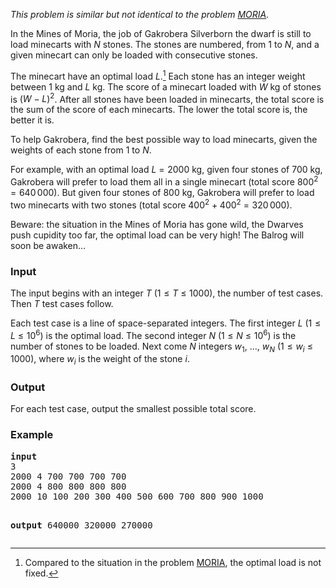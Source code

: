<p><em>This problem is similar but not identical to the problem <a href="../../MORIA">MORIA</a>.</em></p>
<p>In the Mines of Moria, the job of Gakrobera Silverborn the dwarf is still to load minecarts with <span class="math inline"><em>N</em></span> stones. The stones are numbered, from 1 to <span class="math inline"><em>N</em></span>, and a given minecart can only be loaded with consecutive stones.</p>
<p>The minecart have an optimal load <span class="math inline"><em>L</em></span>.<a id="fnref1" class="footnote-ref" href="#fn1"><sup>1</sup></a> Each stone has an integer weight between 1 kg and <span class="math inline"><em>L</em></span> kg. The score of a minecart loaded with <span class="math inline"><em>W</em></span> kg of stones is <span class="math inline">(<em>W</em> − <em>L</em>)<sup>2</sup></span>. After all stones have been loaded in minecarts, the total score is the sum of the score of each minecarts. The lower the total score is, the better it is.</p>
<p>To help Gakrobera, find the best possible way to load minecarts, given the weights of each stone from <span class="math inline">1</span> to <span class="math inline"><em>N</em></span>.</p>
<p>For example, with an optimal load <span class="math inline"><em>L</em> = 2000 kg</span>, given four stones of 700 kg, Gakrobera will prefer to load them all in a single minecart (total score <span class="math inline">800<sup>2</sup> = 640 000</span>). But given four stones of 800 kg, Gakrobera will prefer to load two minecarts with two stones (total score <span class="math inline">400<sup>2</sup> + 400<sup>2</sup> = 320 000</span>).</p>
<p>Beware: the situation in the Mines of Moria has gone wild, the Dwarves push cupidity too far, the optimal load can be very high! The Balrog will soon be awaken…</p>
<h3 id="input">Input</h3>
<p>The input begins with an integer <span class="math inline"><em>T</em></span> (<span class="math inline">1 ≤ <em>T</em> ≤ 1000</span>), the number of test cases. Then <span class="math inline"><em>T</em></span> test cases follow.</p>
<p>Each test case is a line of space-separated integers. The first integer <span class="math inline"><em>L</em></span> (<span class="math inline">1 ≤ <em>L</em> ≤ 10<sup>6</sup></span>) is the optimal load. The second integer <span class="math inline"><em>N</em></span> (<span class="math inline">1 ≤ <em>N</em> ≤ 10<sup>6</sup></span>) is the number of stones to be loaded. Next come <span class="math inline"><em>N</em></span> integers <span class="math inline"><em>w</em><sub>1</sub></span>, …, <span class="math inline"><em>w</em><sub><em>N</em></sub></span> (<span class="math inline">1 ≤ <em>w</em><sub><em>i</em></sub> ≤ 1000</span>), where <span class="math inline"><em>w</em><sub><em>i</em></sub></span> is the weight of the stone <span class="math inline"><em>i</em></span>.</p>
<h3 id="output">Output</h3>
<p>For each test case, output the smallest possible total score.</p>
<h3 id="example">Example</h3>
<pre><strong>input</strong>
3
2000 4 700 700 700 700
2000 4 800 800 800 800
2000 10 100 200 300 400 500 600 700 800 900 1000

<strong>output</strong>
640000
320000
270000
</pre>
<p>
</p><hr>
<ol>
<li id="fn1">
<p>Compared to the situation in the problem <a href="../../MORIA">MORIA</a>, the optimal load is not fixed.<a class="footnote-back" href="#fnref1">↩︎</a></p>
</li>
</ol><p></p>